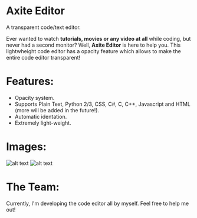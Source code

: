 # Axite Editor
A transparent code/text editor.

Ever wanted to watch <b>tutorials, movies or any video at all</b> while coding, but never had a second monitor? Well, <b>Axite Editor</b> is here to help you.
This lightwheight code editor has a opacity feature which allows to make the entire code editor transparent!

# Features:
- Opacity system.
- Supports Plain Text, Python 2/3, CSS, C#, C, C++, Javascript and HTML (more will be added in the future!).
- Automatic identation.
- Extremely light-weight.

# Images:
![alt text](https://i.imgur.com/fyM4Feq.png)
![alt text](https://i.imgur.com/TsoMEow.png)

# The Team:
Currently, I'm developing the code editor all by myself. Feel free to help me out! 
